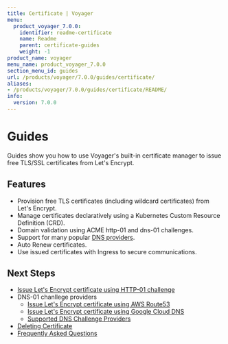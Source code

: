 ```yaml
---
title: Certificate | Voyager
menu:
  product_voyager_7.0.0:
    identifier: readme-certificate
    name: Readme
    parent: certificate-guides
    weight: -1
product_name: voyager
menu_name: product_voyager_7.0.0
section_menu_id: guides
url: /products/voyager/7.0.0/guides/certificate/
aliases:
- /products/voyager/7.0.0/guides/certificate/README/
info:
  version: 7.0.0
---
```


# Guides

Guides show you how to use Voyager's built-in certificate manager to issue free TLS/SSL certificates from Let's Encrypt.

## Features
- Provision free TLS certificates (including wildcard certificates) from Let's Encrypt.
- Manage certificates declaratively using a Kubernetes Custom Resource Definition (CRD).
- Domain validation using ACME http-01 and dns-01 challenges.
- Support for many popular [DNS providers](/products/voyager/7.0.0/guides/certificate/dns/providers).
- Auto Renew certificates.
- Use issued certificates with Ingress to secure communications.

## Next Steps
- [Issue Let's Encrypt certificate using HTTP-01 challenge](/products/voyager/7.0.0/guides/certificate/http/overview)
- DNS-01 chanllege providers
  - [Issue Let's Encrypt certificate using AWS Route53](/products/voyager/7.0.0/guides/certificate/dns/route53)
  - [Issue Let's Encrypt certificate using Google Cloud DNS](/products/voyager/7.0.0/guides/certificate/dns/google-cloud)
  - [Supported DNS Challenge Providers](/products/voyager/7.0.0/guides/certificate/dns/providers)
- [Deleting Certificate](/products/voyager/7.0.0/guides/certificate/delete)
- [Frequently Asked Questions](/products/voyager/7.0.0/guides/certificate/faq)
